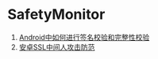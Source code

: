 # SafetyMonitor

1. [Android中如何进行签名校验和完整性校验](https://blog.csdn.net/u011195398/article/details/84567580)
2. [安卓SSL中间人攻击防范](https://blog.csdn.net/u011195398/article/details/84549386)
